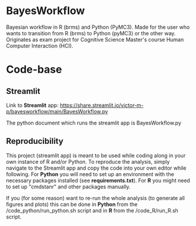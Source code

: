 # BayesWorkflow
Bayesian workflow in R (brms) and Python (PyMC3).
Made for the user who wants to transition from R (brms) to Python (pyMC3) or
the other way.
Originates as exam project for Cognitive Science Master's course Human
Computer Interaction (HCI).

# Code-base

## Streamlit
Link to **Streamlit** app: https://share.streamlit.io/victor-m-p/bayesworkflow/main/BayesWorkflow.py

The python document which runs the streamlit app is BayesWorkflow.py

## Reproducibility
This project (streamlit app) is meant to be used while coding
along in your own instance of R and/or Python.
To reproduce the analysis, simply navigate to the Streamlit app
and copy the code into your own editor while following.
For **Python** you will need to set up an environment with the
necessary packages installed (see **requirements.txt**).
For **R** you might need to set up "cmdstanr" and other
packages manually.

If you (for some reason) want to re-run the whole analysis
(to generate all figures and plots) this can be done in
**Python** from the /code\_python/run\_python.sh script and
in **R** from the /code\_R/run\_R.sh script.


